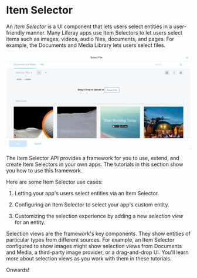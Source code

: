 # Item Selector [](id=item-selector)

An *Item Selector* is a UI component that lets users select entities in a 
user-friendly manner. Many Liferay apps use Item Selectors to let users select 
items such as images, videos, audio files, documents, and pages. For example, 
the Documents and Media Library lets users select files. 

![Figure 1: Item Selectors let users browse and select different kinds of entities.](../../../images/item-selector-dialog-02.png)

The Item Selector API provides a framework for you to use, extend, and create 
Item Selectors in your own apps. The tutorials in this section show you how to 
use this framework. 

Here are some Item Selector use cases: 

1.  Letting your app's users select entities via an Item Selector. 

2.  Configuring an Item Selector to select your app's custom entity. 

3.  Customizing the selection experience by adding a new *selection view* for an 
    entity. 

Selection views are the framework's key components. They show entities of 
particular types from different sources. For example, an Item Selector 
configured to show images might show selection views from Documents and Media, a 
third-party image provider, or a drag-and-drop UI. You'll learn more about 
selection views as you work with them in these tutorials. 

Onwards! 
